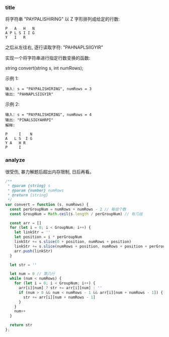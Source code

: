 <!--
abbrlink: oi93aqwf
-->

### title

将字符串 "PAYPALISHIRING" 以 Z 字形排列成给定的行数:

```
P   A   H   N
A P L S I I G
Y   I   R
```

之后从左往右, 逐行读取字符: "PAHNAPLSIIGYIR"

实现一个将字符串进行指定行数变换的函数:

string convert(string s, int numRows);

示例 1:

```
输入: s = "PAYPALISHIRING", numRows = 3
输出: "PAHNAPLSIIGYIR"
```

示例 2:

```
输入: s = "PAYPALISHIRING", numRows = 4
输出: "PINALSIGYAHRPI"
解释:

P     I    N
A   L S  I G
Y A   H R
P     I
```

### analyze

很受伤, 暴力解题后超出内存限制, 日后再看。

```js
/**
 * @param {string} s
 * @param {number} numRows
 * @return {string}
 */
var convert = function (s, numRows) {
  const perGroupNum = numRows + numRows - 2 // 每组个数
  const GroupNum = Math.ceil(s.length / perGroupNum) // 有几组

  const arr = []
  for (let i = 0; i < GroupNum; i++) {
    let linkStr = ''
    let position = i * perGroupNum
    linkStr += s.slice(0 + position, numRows + position)
    linkStr += s.slice(numRows + position, numRows + position + perGroupNum - numRows).split('').reverse().join('')
    arr.push(linkStr)
  }

  let str = ''

  let num = 0 // 第几行
  while (num < numRows) {
    for (let i = 0; i < GroupNum; i++) {
      arr[i][num] ? str += arr[i][num] : ''
      if (num > 0 && num < numRows - 1 && arr[i][num + numRows - 1]) {
        str += arr[i][num + numRows - 1]
      }
    }
    num++
  }

  return str
};
```